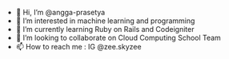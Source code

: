 - 👋 Hi, I’m @angga-prasetya
- 👀 I’m interested in machine learning and programming
- 🌱 I’m currently learning Ruby on Rails and Codeigniter
- 💞️ I’m looking to collaborate on Cloud Computing School Team
- 📫 How to reach me : IG @zee.skyzee

